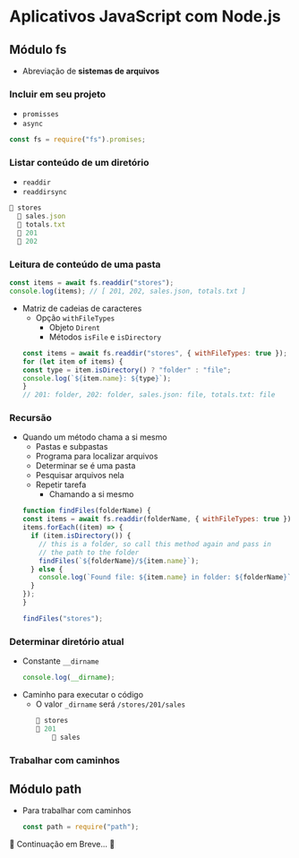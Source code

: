 # Aplicativos JavaScript com Node.js
## Módulo fs
- Abreviação de **sistemas de arquivos**
### Incluir em seu projeto
- `promisses`
- `async`
```js
const fs = require("fs").promises;
```
### Listar conteúdo de um diretório
- `readdir`
- `readdirsync`
```js
📂 stores
  📄 sales.json
  📄 totals.txt
  📂 201
  📂 202
```
### Leitura de conteúdo de uma pasta
```js
const items = await fs.readdir("stores");
console.log(items); // [ 201, 202, sales.json, totals.txt ]
```
- Matriz de cadeias de caracteres
  - Opção `withFileTypes`
    - Objeto `Dirent`
    - Métodos `isFile` e `isDirectory`
  ```js
  const items = await fs.readdir("stores", { withFileTypes: true });
  for (let item of items) {
  const type = item.isDirectory() ? "folder" : "file";
  console.log(`${item.name}: ${type}`);
  }
  // 201: folder, 202: folder, sales.json: file, totals.txt: file
  
  ```
### Recursão
- Quando um método chama a si mesmo
  - Pastas e subpastas
  - Programa para localizar arquivos
  - Determinar se é uma pasta
  - Pesquisar arquivos nela
  - Repetir tarefa
    - Chamando a si mesmo
  ```js
  function findFiles(folderName) {
  const items = await fs.readdir(folderName, { withFileTypes: true });
  items.forEach((item) => {
    if (item.isDirectory()) {
      // this is a folder, so call this method again and pass in
      // the path to the folder
      findFiles(`${folderName}/${item.name}`);
    } else {
      console.log(`Found file: ${item.name} in folder: ${folderName}`);
    }
  });
  }

  findFiles("stores"); 
  ```
### Determinar diretório atual
- Constante `__dirname`
  ```js
  console.log(__dirname);
  ```
- Caminho para executar o código
    - O valor `_dirname` será `/stores/201/sales`
      ```js
      📂 stores
      📂 201
          📂 sales
      ```
### Trabalhar com caminhos
## Módulo path
  - Para trabalhar com caminhos
    ```js
    const path = require("path");
    ```

🚧 Continuação em Breve... 🚧